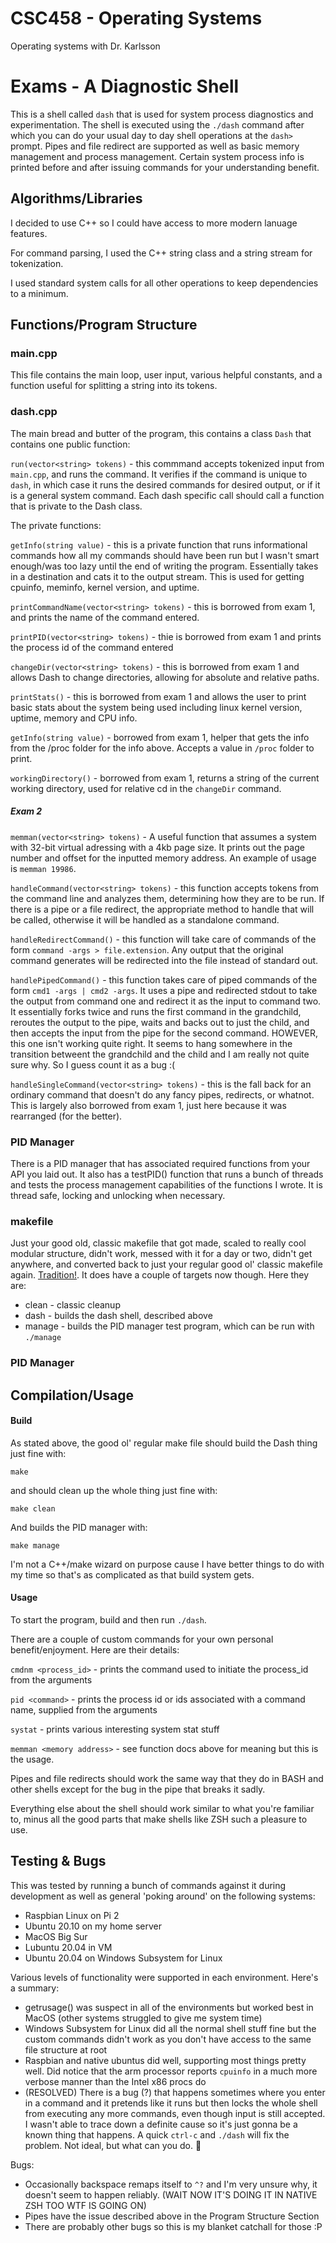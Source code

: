 # CSC458 - Operating Systems
Operating systems with Dr. Karlsson

# Exams - A Diagnostic Shell

This is a shell called `dash` that is used for system process diagnostics and experimentation.
The shell is executed using the `./dash` command after which you can do your usual day to day shell operations at the `dash> ` prompt. Pipes and file redirect are supported as well as basic memory management and process management. Certain system process info is printed before and after issuing commands for your understanding benefit. 

## Algorithms/Libraries

I decided to use C++ so I could have access to more modern lanuage features.

For command parsing, I used the C++ string class and a string stream for tokenization.

I used standard system calls for all other operations to keep dependencies to a minimum.

## Functions/Program Structure

### main.cpp

This file contains the main loop, user input, various helpful constants, and a function useful for splitting a string into its tokens.

### dash.cpp

The main bread and butter of the program, this contains a class `Dash` that contains one public function:

`run(vector<string> tokens)` - this commmand accepts tokenized input from `main.cpp`, and runs the command. It verifies if the command is unique to `dash`, in which case it runs the desired commands for desired output, or if it is a general system command. Each dash specific call should call a function that is private to the Dash class. 

The private functions:

`getInfo(string value)` - this is a private function that runs informational commands how all my commands should have been run but I wasn't smart enough/was too lazy until the end of writing the program. Essentially takes in a destination and cats it to the output stream. This is used for getting cpuinfo, meminfo, kernel version, and uptime. 

`printCommandName(vector<string> tokens)` - this is borrowed from exam 1, and prints the name of the command entered.

`printPID(vector<string> tokens)` - thie is borrowed from exam 1 and prints the process id of the command entered

`changeDir(vector<string> tokens)` - this is borrowed from exam 1 and allows Dash to change directories, allowing for absolute and relative paths.

`printStats()` - this is borrowed from exam 1 and allows the user to print basic stats about the system being used including linux kernel version, uptime, memory and CPU info.

`getInfo(string value)` - borrowed from exam 1, helper that gets the info from the /proc folder for the info above. Accepts a value in `/proc` folder to print.

`workingDirectory()` - borrowed from exam 1, returns a string of the current working directory, used for relative cd in the `changeDir` command.

##### Exam 2

`memman(vector<string> tokens)` - A useful function that assumes a system with 32-bit virtual adressing with a 4kb page size. It prints out the page number and offset for the inputted memory address. An example of usage is `memman 19986`. 

`handleCommand(vector<string> tokens)` - this function accepts tokens from the command line and analyzes them, determining how they are to be run. If there is a pipe or a file redirect, the appropriate method to handle that will be called, otherwise it will be handled as a standalone command.

`handleRedirectCommand()` - this function will take care of commands of the form `command -args > file.extension`. Any output that the original command generates will be redirected into the file instead of standard out.

`handlePipedCommand()` - this function takes care of piped commands of the form `cmd1 -args | cmd2 -args`. It uses a pipe and redirected stdout to take the output from command one and redirect it as the input to command two. It essentially forks twice and runs the first command in the grandchild, reroutes the output to the pipe, waits and backs out to just the child, and then accepts the input from the pipe for the second command. HOWEVER, this one isn't working quite right. It seems to hang somewhere in the transition betweent the grandchild and the child and I am really not quite sure why. So I guess count it as a bug :(

`handleSingleCommand(vector<string> tokens)` - this is the fall back for an ordinary command that doesn't do any fancy pipes, redirects, or whatnot. This is largely also borrowed from exam 1, just here because it was rearranged (for the better).

### PID Manager

There is a PID manager that has associated required functions from your API you laid out. It also has a testPID() function that runs a bunch of threads and tests the process management capabilities of the functions I wrote. It is thread safe, locking and unlocking when necessary.

### makefile

Just your good old, classic makefile that got made, scaled to really cool modular structure, didn't work, messed with it for a day or two, didn't get anywhere, and converted back to just your regular good ol' classic makefile again. [Tradition!](https://www.youtube.com/watch?v=gRdfX7ut8gw). It does have a couple of targets now though. Here they are:

* clean - classic cleanup
* dash - builds the dash shell, described above
* manage - builds the PID manager test program, which can be run with `./manage`

### PID Manager



## Compilation/Usage

#### Build

As stated above, the good ol' regular make file should build the Dash thing just fine with:

`make`

and should clean up the whole thing just fine with:

`make clean`

And builds the PID manager with:

`make manage`

I'm not a C++/make wizard on purpose cause I have better things to do with my time so that's as complicated as that build system gets.

#### Usage

To start the program, build and then run `./dash`.

There are a couple of custom commands for your own personal benefit/enjoyment. Here are their details:

```cmdnm <process_id>``` - prints the command used to initiate the process_id from the arguments

```pid <command>``` - prints the process id or ids associated with a command name, supplied from the arguments

```systat``` - prints various interesting system stat stuff

```memman <memory address>``` - see function docs above for meaning but this is the usage.

Pipes and file redirects should work the same way that they do in BASH and other shells except for the bug in the pipe that breaks it sadly.

Everything else about the shell should work similar to what you're familiar to, minus all the good parts that make shells like ZSH such a pleasure to use.

## Testing & Bugs

This was tested by running a bunch of commands against it during development as well as general 'poking around' on the following systems:

- Raspbian Linux on Pi 2
- Ubuntu 20.10 on my home server
- MacOS Big Sur
- Lubuntu 20.04 in VM
- Ubuntu 20.04 on Windows Subsystem for Linux

Various levels of functionality were supported in each environment. Here's a summary:

- getrusage() was suspect in all of the environments but worked best in MacOS (other systems struggled to give me system time)
- Windows Subsystem for Linux did all the normal shell stuff fine but the custom commands didn't work as you don't have access to the same file structure at root
- Raspbian and native ubuntus did well, supporting most things pretty well. Did notice that the arm processor reports `cpuinfo` in a much more verbose manner than the Intel x86 procs do
- (RESOLVED) There is a bug (?) that happens sometimes where you enter in a command and it pretends like it runs but then locks the whole shell from executing any more commands, even though input is still accepted. I wasn't able to trace down a definite cause so it's just gonna be a known thing that happens. A quick `ctrl-c` and `./dash` will fix the problem. Not ideal, but what can you do. 🤷

Bugs:

- Occasionally backspace remaps itself to `^?` and I'm very unsure why, it doesn't seem to happen reliably. (WAIT NOW IT'S DOING IT IN NATIVE ZSH TOO WTF IS GOING ON)
- Pipes have the issue described above in the Program Structure Section
- There are probably other bugs so this is my blanket catchall for those :P
